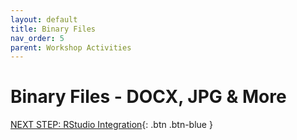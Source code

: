 ```yaml
---
layout: default
title: Binary Files
nav_order: 5
parent: Workshop Activities
---
```


# Binary Files - DOCX, JPG & More

[NEXT STEP: RStudio Integration](act-5.html){: .btn .btn-blue }
